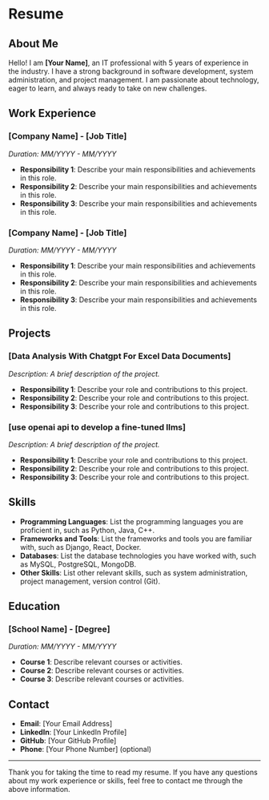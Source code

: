 # Resume

## About Me

Hello! I am **[Your Name]**, an IT professional with 5 years of experience in the industry. I have a strong background in software development, system administration, and project management. I am passionate about technology, eager to learn, and always ready to take on new challenges.

## Work Experience

### [Company Name] - [Job Title]
*Duration: MM/YYYY - MM/YYYY*

- **Responsibility 1**: Describe your main responsibilities and achievements in this role.
- **Responsibility 2**: Describe your main responsibilities and achievements in this role.
- **Responsibility 3**: Describe your main responsibilities and achievements in this role.

### [Company Name] - [Job Title]
*Duration: MM/YYYY - MM/YYYY*

- **Responsibility 1**: Describe your main responsibilities and achievements in this role.
- **Responsibility 2**: Describe your main responsibilities and achievements in this role.
- **Responsibility 3**: Describe your main responsibilities and achievements in this role.

## Projects

### [Data Analysis With Chatgpt For Excel Data Documents]
*Description: A brief description of the project.*

- **Responsibility 1**: Describe your role and contributions to this project.
- **Responsibility 2**: Describe your role and contributions to this project.
- **Responsibility 3**: Describe your role and contributions to this project.

### [use openai api to develop a fine-tuned llms]
*Description: A brief description of the project.*

- **Responsibility 1**: Describe your role and contributions to this project.
- **Responsibility 2**: Describe your role and contributions to this project.
- **Responsibility 3**: Describe your role and contributions to this project.

## Skills

- **Programming Languages**: List the programming languages you are proficient in, such as Python, Java, C++.
- **Frameworks and Tools**: List the frameworks and tools you are familiar with, such as Django, React, Docker.
- **Databases**: List the database technologies you have worked with, such as MySQL, PostgreSQL, MongoDB.
- **Other Skills**: List other relevant skills, such as system administration, project management, version control (Git).

## Education

### [School Name] - [Degree]
*Duration: MM/YYYY - MM/YYYY*

- **Course 1**: Describe relevant courses or activities.
- **Course 2**: Describe relevant courses or activities.
- **Course 3**: Describe relevant courses or activities.

## Contact

- **Email**: [Your Email Address]
- **LinkedIn**: [Your LinkedIn Profile]
- **GitHub**: [Your GitHub Profile]
- **Phone**: [Your Phone Number] (optional)

---

Thank you for taking the time to read my resume. If you have any questions about my work experience or skills, feel free to contact me through the above information.
